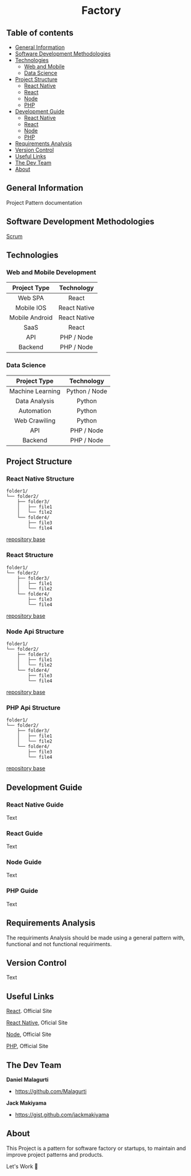 
  <h1 align="center">Factory</h1>




## Table of contents

- [General Information](#general-information)
- [Software Development Methodologies](#software-development-methodologies)
- [Technologies](#technologies)
    - [Web and Mobile](#web-and-mobile-development)
    - [Data Science](#data-science)
- [Project Structure](#project-structure)
    - [React Native](#react-native-structure)
    - [React](#react-structure)
    - [Node](#node-api-structure)
    - [PHP](#php-api-structure)
- [Development Guide](#development-guide)
    - [React Native](#react-native-guide)
    - [React](#react-guide)
    - [Node](#node-guide)
    - [PHP](#php-guide)
- [Requirements Analysis](#requirements-analysis)
- [Version Control](#version-control)
- [Useful Links](#useful-links)
- [The Dev Team](#the-dev-team)
- [About](#about)


## General Information

Project Pattern documentation

## Software Development Methodologies

[Scrum](https://www.desenvolvimentoagil.com.br/scrum/)

## Technologies
### Web and Mobile Development

|Project Type  |Technology  |
|:------------:|:----------:|
|Web SPA       | React      |
|Mobile IOS    | React Native |
|Mobile Android | React Native |
|SaaS          |React       |
|API           | PHP / Node |
|Backend       | PHP / Node |

### Data Science

|Project Type  |Technology|
|:------------:|:----------:|
|Machine Learning | Python / Node|
|Data Analysis    | Python       |
|Automation       | Python       |
|Web Crawiling    |Python        |
|API           | PHP / Node      |
|Backend       | PHP / Node      |


## Project Structure

### React Native Structure

```text
folder1/
└── folder2/
    ├── folder3/
    │   ├── file1
    │   └── file2
    └── folder4/
        ├── file3
        └── file4
```
[repository base](https://reponame/blob/master/CONTRIBUTING.md)
### React Structure

```text
folder1/
└── folder2/
    ├── folder3/
    │   ├── file1
    │   └── file2
    └── folder4/
        ├── file3
        └── file4
```
[repository base](https://reponame/blob/master/CONTRIBUTING.md)
### Node Api Structure

```text
folder1/
└── folder2/
    ├── folder3/
    │   ├── file1
    │   └── file2
    └── folder4/
        ├── file3
        └── file4
```
[repository base](https://reponame/blob/master/CONTRIBUTING.md)
### PHP Api Structure

```text
folder1/
└── folder2/
    ├── folder3/
    │   ├── file1
    │   └── file2
    └── folder4/
        ├── file3
        └── file4
```
[repository base](https://reponame/blob/master/CONTRIBUTING.md)

## Development Guide

### React Native Guide
Text

### React Guide
Text

### Node Guide
Text

### PHP Guide
Text


##  Requirements Analysis

The requiriments Analysis should be made using a general pattern with, functional and not functional requiriments.

## Version Control
Text

## Useful Links

[React](https://pt-br.reactjs.org/docs/getting-started.html). Official Site

[React Native](https://facebook.github.io/react-native/docs/getting-started), Oficial Site 

[Node](https://nodejs.org/en/), Official Site

[PHP](https://www.php.net/docs.php), Official Site

## The Dev Team

**Daniel Malagurti**

- <https://github.com/Malagurti>

**Jack Makiyama**

- <https://gist.github.com/jackmakiyama>



## About
This Project is a pattern for software factory or startups, to maintain and improve project patterns and products. 


Let's Work :metal:
